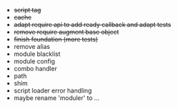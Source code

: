 - ~~script tag~~
- ~~cache~~
- ~~adapt require api to add ready callback and adapt tests~~
- ~~remove require augment base object~~
- ~~finish foundation (more tests)~~
- remove alias
- module blacklist
- module config
- combo handler
- path
- shim
- script loader error handling
- maybe rename 'moduler' to ...
